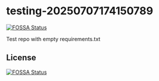 # testing-20250707174150789
[![FOSSA Status](https://app.fossa.com/api/projects/git%2Bgithub.com%2Fkirogum%2Ftesting-20250707174150789.svg?type=shield)](https://app.fossa.com/projects/git%2Bgithub.com%2Fkirogum%2Ftesting-20250707174150789?ref=badge_shield)

Test repo with empty requirements.txt


## License
[![FOSSA Status](https://app.fossa.com/api/projects/git%2Bgithub.com%2Fkirogum%2Ftesting-20250707174150789.svg?type=large)](https://app.fossa.com/projects/git%2Bgithub.com%2Fkirogum%2Ftesting-20250707174150789?ref=badge_large)